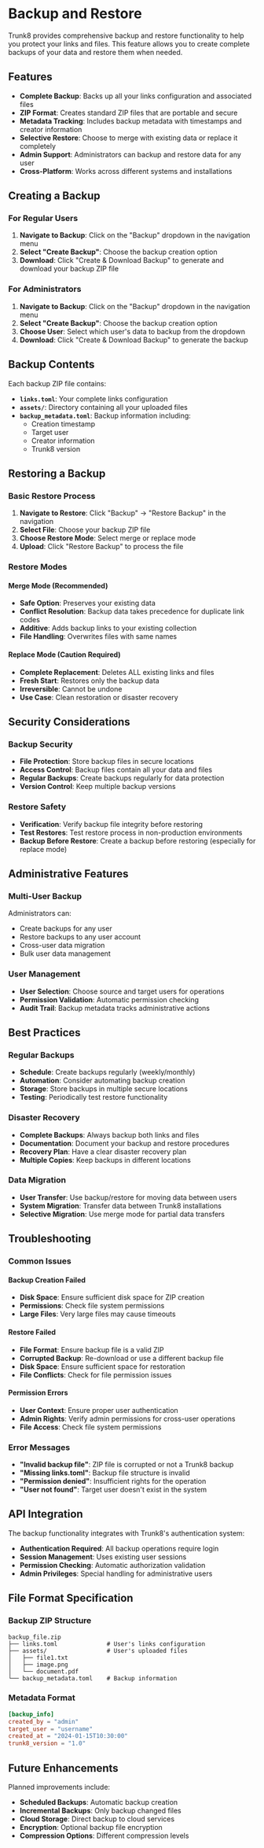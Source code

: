 # Backup and Restore

Trunk8 provides comprehensive backup and restore functionality to help you protect your links and files. This feature allows you to create complete backups of your data and restore them when needed.

## Features

- **Complete Backup**: Backs up all your links configuration and associated files
- **ZIP Format**: Creates standard ZIP files that are portable and secure
- **Metadata Tracking**: Includes backup metadata with timestamps and creator information
- **Selective Restore**: Choose to merge with existing data or replace it completely
- **Admin Support**: Administrators can backup and restore data for any user
- **Cross-Platform**: Works across different systems and installations

## Creating a Backup

### For Regular Users

1. **Navigate to Backup**: Click on the "Backup" dropdown in the navigation menu
2. **Select "Create Backup"**: Choose the backup creation option
3. **Download**: Click "Create & Download Backup" to generate and download your backup ZIP file

### For Administrators

1. **Navigate to Backup**: Click on the "Backup" dropdown in the navigation menu
2. **Select "Create Backup"**: Choose the backup creation option
3. **Choose User**: Select which user's data to backup from the dropdown
4. **Download**: Click "Create & Download Backup" to generate the backup

## Backup Contents

Each backup ZIP file contains:

- **`links.toml`**: Your complete links configuration
- **`assets/`**: Directory containing all your uploaded files
- **`backup_metadata.toml`**: Backup information including:
    - Creation timestamp
    - Target user
    - Creator information
    - Trunk8 version

## Restoring a Backup

### Basic Restore Process

1. **Navigate to Restore**: Click "Backup" → "Restore Backup" in the navigation
2. **Select File**: Choose your backup ZIP file
3. **Choose Restore Mode**: Select merge or replace mode
4. **Upload**: Click "Restore Backup" to process the file

### Restore Modes

#### Merge Mode (Recommended)
- **Safe Option**: Preserves your existing data
- **Conflict Resolution**: Backup data takes precedence for duplicate link codes
- **Additive**: Adds backup links to your existing collection
- **File Handling**: Overwrites files with same names

#### Replace Mode (Caution Required)
- **Complete Replacement**: Deletes ALL existing links and files
- **Fresh Start**: Restores only the backup data
- **Irreversible**: Cannot be undone
- **Use Case**: Clean restoration or disaster recovery

## Security Considerations

### Backup Security
- **File Protection**: Store backup files in secure locations
- **Access Control**: Backup files contain all your data and files
- **Regular Backups**: Create backups regularly for data protection
- **Version Control**: Keep multiple backup versions

### Restore Safety
- **Verification**: Verify backup file integrity before restoring
- **Test Restores**: Test restore process in non-production environments
- **Backup Before Restore**: Create a backup before restoring (especially for replace mode)

## Administrative Features

### Multi-User Backup
Administrators can:

- Create backups for any user
- Restore backups to any user account
- Cross-user data migration
- Bulk user data management

### User Management
- **User Selection**: Choose source and target users for operations
- **Permission Validation**: Automatic permission checking
- **Audit Trail**: Backup metadata tracks administrative actions

## Best Practices

### Regular Backups
- **Schedule**: Create backups regularly (weekly/monthly)
- **Automation**: Consider automating backup creation
- **Storage**: Store backups in multiple secure locations
- **Testing**: Periodically test restore functionality

### Disaster Recovery
- **Complete Backups**: Always backup both links and files
- **Documentation**: Document your backup and restore procedures
- **Recovery Plan**: Have a clear disaster recovery plan
- **Multiple Copies**: Keep backups in different locations

### Data Migration
- **User Transfer**: Use backup/restore for moving data between users
- **System Migration**: Transfer data between Trunk8 installations
- **Selective Migration**: Use merge mode for partial data transfers

## Troubleshooting

### Common Issues

#### Backup Creation Failed
- **Disk Space**: Ensure sufficient disk space for ZIP creation
- **Permissions**: Check file system permissions
- **Large Files**: Very large files may cause timeouts

#### Restore Failed
- **File Format**: Ensure backup file is a valid ZIP
- **Corrupted Backup**: Re-download or use a different backup file
- **Disk Space**: Ensure sufficient space for restoration
- **File Conflicts**: Check for file permission issues

#### Permission Errors
- **User Context**: Ensure proper user authentication
- **Admin Rights**: Verify admin permissions for cross-user operations
- **File Access**: Check file system permissions

### Error Messages

- **"Invalid backup file"**: ZIP file is corrupted or not a Trunk8 backup
- **"Missing links.toml"**: Backup file structure is invalid
- **"Permission denied"**: Insufficient rights for the operation
- **"User not found"**: Target user doesn't exist in the system

## API Integration

The backup functionality integrates with Trunk8's authentication system:

- **Authentication Required**: All backup operations require login
- **Session Management**: Uses existing user sessions
- **Permission Checking**: Automatic authorization validation
- **Admin Privileges**: Special handling for administrative users

## File Format Specification

### Backup ZIP Structure
```
backup_file.zip
├── links.toml              # User's links configuration
├── assets/                 # User's uploaded files
│   ├── file1.txt
│   ├── image.png
│   └── document.pdf
└── backup_metadata.toml    # Backup information
```

### Metadata Format
```toml
[backup_info]
created_by = "admin"
target_user = "username"
created_at = "2024-01-15T10:30:00"
trunk8_version = "1.0"
```

## Future Enhancements

Planned improvements include:
  
- **Scheduled Backups**: Automatic backup creation
- **Incremental Backups**: Only backup changed files
- **Cloud Storage**: Direct backup to cloud services
- **Encryption**: Optional backup file encryption
- **Compression Options**: Different compression levels 